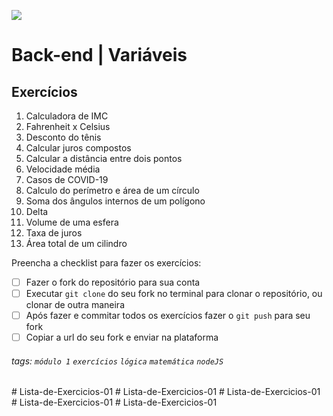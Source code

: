 ![](https://i.imgur.com/xG74tOh.png)

# Back-end | Variáveis

## Exercícios

1.  Calculadora de IMC
2.  Fahrenheit x Celsius
3.  Desconto do tênis
4.  Calcular juros compostos
5.  Calcular a distância entre dois pontos
6.  Velocidade média
7.  Casos de COVID-19
8.  Calculo do perímetro e área de um círculo
9.  Soma dos ângulos internos de um polígono
10. Delta
11. Volume de uma esfera
12. Taxa de juros
13. Área total de um cilindro

Preencha a checklist para fazer os exercícios:

-   [ ] Fazer o fork do repositório para sua conta
-   [ ] Executar `git clone` do seu fork no terminal para clonar o repositório, ou clonar de outra maneira
-   [ ] Após fazer e commitar todos os exercícios fazer o `git push` para seu fork
-   [ ] Copiar a url do seu fork e enviar na plataforma

###### tags: `módulo 1` `exercícios` `lógica` `matemática` `nodeJS`
#   L i s t a - d e - E x e r c i c i o s - 0 1  
 #   L i s t a - d e - E x e r c i c i o s - 0 1  
 #   L i s t a - d e - E x e r c i c i o s - 0 1  
 #   L i s t a - d e - E x e r c i c i o s - 0 1  
 #   L i s t a - d e - E x e r c i c i o s - 0 1  
 